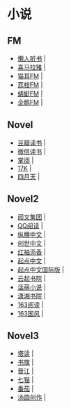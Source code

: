 # 小说

## FM

- [懒人听书](https://www.lrts.me/) | 
- [喜马拉雅](https://www.ximalaya.com/) | 
- [猫耳FM](https://www.missevan.com/) | 
- [荔枝FM](https://www.lizhi.fm/) | 
- [蜻蜓FM](https://www.qingting.fm/) | 
- [企鹅FM](https://fm.qq.com/) | 

## Novel

- [豆瓣读书](https://book.douban.com/) | 
- [微信读书](https://weread.qq.com/) | 
- [掌阅](https://www.zhangyue.com/) | 
- [17K](https://www.17k.com/) | 
- [四月天](https://www.4yt.net/) | 

## Novel2

- [阅文集团](https://www.yuewen.com/) | 
- [QQ阅读](http://book.qq.com/) | 
- [纵横中文](http://www.zongheng.com/) | 
- [创世中文](http://chuangshi.qq.com/) | 
- [红袖添香](https://www.hongxiu.com/) | 
- [起点中文](https://www.qidian.com/) | 
- [起点中文国际版](https://www.webnovel.com/) | 
- [云起书院](http://yunqi.qq.com/) | 
- [话萌小说](https://huamengxiaoshuo.com/) | 
- [潇湘书院](https://www.xxsy.net/) | 
- [163阅读](http://yuedu.163.com/) | 
- [163国风](http://guofeng.yuedu.163.com/) | 

## Novel3

- [塔读](http://www.tadu.com/) | 
- [书旗](https://www.shuqi.com/) | 
- [晋江](http://www.jjwxc.net/) | 
- [七猫](https://www.qimao.com/) | 
- [番茄](https://writer.muyewx.com/) | 
- [汤圆创作](https://www.itangyuan.com/) | 